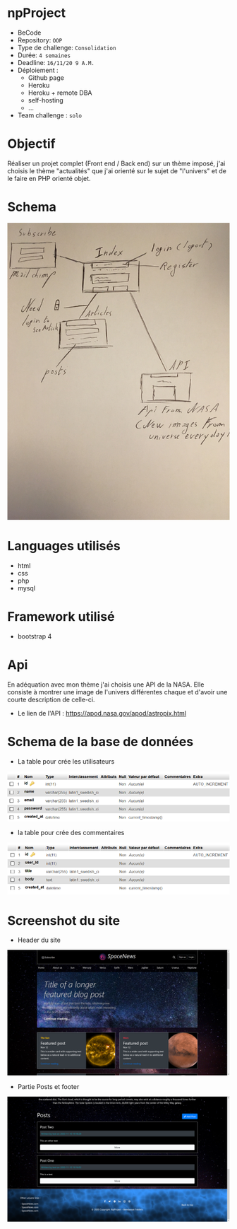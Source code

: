 # npProject

- BeCode
- Repository: `OOP`
- Type de challenge:  `Consolidation`
- Durée: `4 semaines`
- Deadline: `16/11/20 9 A.M.`
- Déploiement :
	- Github page
	- Heroku
	- Heroku + remote DBA
	- self-hosting
	- ...
- Team challenge :  `solo`

# Objectif

Réaliser un projet complet (Front end / Back end) sur un thème imposé, j'ai choisis le thème "actualités" que j'ai orienté sur le sujet de "l'univers" et de le faire en PHP orienté objet.

# Schema

![Schema](readme-img/schema.JPG)

# Languages utilisés

- html
- css
- php
- mysql

# Framework utilisé

- bootstrap 4

# Api

En adéquation avec mon thème j'ai choisis une API de la NASA. Elle consiste à montrer une image de l'univers différentes chaque et d'avoir une courte description de celle-ci.

- Le lien de l'API : https://apod.nasa.gov/apod/astropix.html


# Schema de la base de données

- La table pour crée les utilisateurs

![Users](readme-img/users.png)

- la table pour crée des commentaires

![Posts](readme-img/posts.png)


# Screenshot du site

- Header du site

![Header](readme-img/screen1.png)

- Partie Posts et footer

![Footer](readme-img/screenfoot.png)




